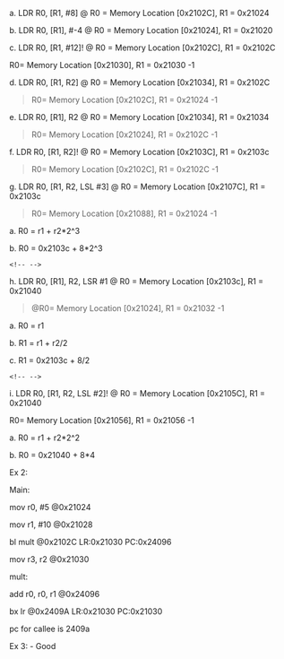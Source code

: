 a.  LDR R0, \[R1, #8\] @ R0 = Memory Location \[0x2102C\], R1 = 0x21024

b.  LDR R0, \[R1\], #-4 @ R0 = Memory Location \[0x21024\], R1 = 0x21020

c.  LDR R0, \[R1, #12\]! @ R0 = Memory Location \[0x2102C\], R1 = 0x2102C

R0= Memory Location \[0x21030\], R1 = 0x21030 -1

d.  LDR R0, \[R1, R2\] @ R0 = Memory Location \[0x21034\], R1 = 0x2102C

> R0= Memory Location \[0x2102C\], R1 = 0x21024 -1

e.  LDR R0, \[R1\], R2 @ R0 = Memory Location \[0x21034\], R1 = 0x21034

> R0= Memory Location \[0x21024\], R1 = 0x2102C -1

f.  LDR R0, \[R1, R2\]! @ R0 = Memory Location \[0x2103C\], R1 = 0x2103c

> R0= Memory Location \[0x2102C\], R1 = 0x2102C -1

g.  LDR R0, \[R1, R2, LSL #3\] @ R0 = Memory Location \[0x2107C\], R1 = 0x2103c

> R0= Memory Location \[0x21088\], R1 = 0x21024 -1

a.  R0 = r1 + r2\*2\^3

b.  R0 = 0x2103c + 8\*2\^3

```{=html}
<!-- -->
```
h.  LDR R0, \[R1\], R2, LSR #1 @ R0 = Memory Location \[0x2103c\], R1 = 0x21040

> \@R0= Memory Location \[0x21024\], R1 = 0x21032 -1

a.  R0 = r1

b.  R1 = r1 + r2/2

c.  R1 = 0x2103c + 8/2

```{=html}
<!-- -->
```
i.  LDR R0, \[R1, R2, LSL #2\]! @ R0 = Memory Location \[0x2105C\], R1 = 0x21040

R0= Memory Location \[0x21056\], R1 = 0x21056 -1

a.  R0 = r1 + r2\*2\^2

b.  R0 = 0x21040 + 8\*4

Ex 2:

Main:

mov r0, #5 \@0x21024

mov r1, #10 \@0x21028

bl mult \@0x2102C LR:0x21030 PC:0x24096

mov r3, r2 \@0x21030

mult:

add r0, r0, r1 \@0x24096

bx lr \@0x2409A LR:0x21030 PC:0x21030

pc for callee is 2409a

Ex 3: - Good
